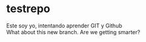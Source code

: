 # testrepo
Este soy yo, intentando aprender GIT y Github  
What about this new branch. Are we getting smarter?
